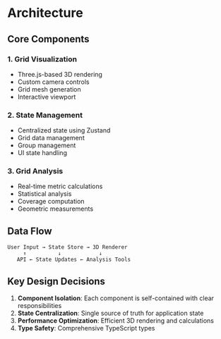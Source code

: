 # Architecture

## Core Components

### 1. Grid Visualization
- Three.js-based 3D rendering
- Custom camera controls
- Grid mesh generation
- Interactive viewport

### 2. State Management
- Centralized state using Zustand
- Grid data management
- Group management
- UI state handling

### 3. Grid Analysis
- Real-time metric calculations
- Statistical analysis
- Coverage computation
- Geometric measurements

## Data Flow

```
User Input → State Store → 3D Renderer
     ↑          ↓            ↓
   API ← State Updates ← Analysis Tools
```

## Key Design Decisions

1. **Component Isolation**: Each component is self-contained with clear responsibilities
2. **State Centralization**: Single source of truth for application state
3. **Performance Optimization**: Efficient 3D rendering and calculations
4. **Type Safety**: Comprehensive TypeScript types